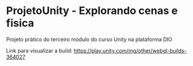 # ProjetoUnity - Explorando cenas e fisica
Projeto prático do terceiro módulo do curso Unity na plataforma DIO

Link para visualizar a build: https://play.unity.com/mg/other/webgl-builds-364027

